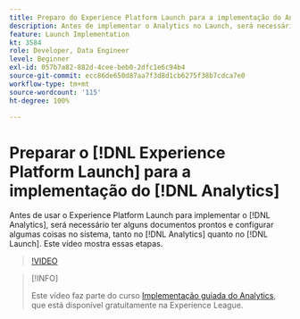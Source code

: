 ```yaml
---
title: Preparo do Experience Platform Launch para a implementação do Analytics
description: Antes de implementar o Analytics no Launch, será necessário ter alguns documentos prontos e configurar algumas coisas no sistema, tanto no Analytics quanto no Launch. Este vídeo mostra essas etapas.
feature: Launch Implementation
kt: 3584
role: Developer, Data Engineer
level: Beginner
exl-id: 057b7a82-882d-4cee-beb0-2dfc1e6c94b4
source-git-commit: ecc86de650d87aa7f3d8d1cb6275f38b7cdca7e0
workflow-type: tm+mt
source-wordcount: '115'
ht-degree: 100%

---
```


# Preparar o [!DNL Experience Platform Launch] para a implementação do [!DNL Analytics]

Antes de usar o Experience Platform Launch para implementar o [!DNL Analytics], será necessário ter alguns documentos prontos e configurar algumas coisas no sistema, tanto no [!DNL Analytics] quanto no [!DNL Launch]. Este vídeo mostra essas etapas.

>[!VIDEO](https://video.tv.adobe.com/v/28752/?quality=12&learn=on)

>[!INFO]
>
> Este vídeo faz parte do curso [Implementação guiada do Analytics](https://experienceleague.adobe.com/?recommended=Analytics-D-1-2019.1), que está disponível gratuitamente na Experience League.

